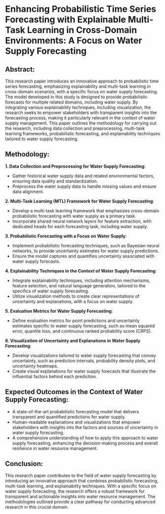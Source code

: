 # Enhancing Probabilistic Time Series Forecasting with Explainable Multi-Task Learning in Cross-Domain Environments: A Focus on Water Supply Forecasting

## **Abstract**:
This research paper introduces an innovative approach to probabilistic time series forecasting, emphasizing explainability and multi-task learning in cross-domain scenarios, with a specific focus on water supply forecasting. The model developed in this study is designed to provide probabilistic forecasts for multiple related domains, including water supply. By integrating various explainability techniques, including visualization, the research seeks to empower stakeholders with transparent insights into the forecasting process, making it particularly relevant in the context of water supply management. This paper outlines the methodology for carrying out the research, including data collection and preprocessing, multi-task learning frameworks, probabilistic forecasting, and explainability techniques tailored to water supply forecasting.

## **Methodology**:

**1. Data Collection and Preprocessing for Water Supply Forecasting**:
   - Gather historical water supply data and related environmental factors, ensuring data quality and standardization.
   - Preprocess the water supply data to handle missing values and ensure data alignment.

**2. Multi-Task Learning (MTL) Framework for Water Supply Forecasting**:
   - Develop a multi-task learning framework that emphasizes cross-domain probabilistic forecasting with water supply as a primary task.
   - Incorporate shared neural network layers for feature extraction, with dedicated heads for each forecasting task, including water supply.

**3. Probabilistic Forecasting with a Focus on Water Supply**:
   - Implement probabilistic forecasting techniques, such as Bayesian neural networks, to provide uncertainty estimates for water supply predictions.
   - Ensure the model captures and quantifies uncertainty associated with water supply forecasts.

**4. Explainability Techniques in the Context of Water Supply Forecasting**:
   - Integrate explainability techniques, including attention mechanisms, feature selection, and natural language generation, tailored to the specifics of water supply forecasting.
   - Utilize visualization methods to create clear representations of uncertainty and explanations, with a focus on water supply.

**5. Evaluation Metrics for Water Supply Forecasting**:
   - Define evaluation metrics for point predictions and uncertainty estimates specific to water supply forecasting, such as mean squared error, quantile loss, and continuous ranked probability score (CRPS).

**6. Visualization of Uncertainty and Explanations in Water Supply Forecasting**:
   - Develop visualizations tailored to water supply forecasting that convey uncertainty, such as prediction intervals, probability density plots, and uncertainty heatmaps.
   - Create visual explanations for water supply forecasts that illustrate the influential factors behind each prediction.

## **Expected Outcomes in the Context of Water Supply Forecasting**:
- A state-of-the-art probabilistic forecasting model that delivers transparent and quantified predictions for water supply.
- Human-readable explanations and visualizations that empower stakeholders with insights into the factors and sources of uncertainty in water supply forecasting.
- A comprehensive understanding of how to apply this approach to water supply forecasting, enhancing the decision-making process and overall resilience in water resource management.

## **Conclusion**:
This research paper contributes to the field of water supply forecasting by introducing an innovative approach that combines probabilistic forecasting, multi-task learning, and explainability techniques. With a specific focus on water supply forecasting, the research offers a robust framework for transparent and actionable insights into water resource management. The methodologies outlined provide a clear pathway for conducting advanced research in this crucial domain.